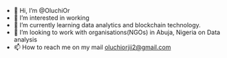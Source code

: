 - 👋 Hi, I’m @OluchiOr
- 👀 I’m interested in working
- 🌱 I’m currently learning data analytics and blockchain technology.
- 💞️ I’m looking to work with organisations(NGOs) in Abuja, Nigeria on Data analysis
- 📫 How to reach me on my mail oluchiorjii2@gmail.com

<!---
OluchiOr/OluchiOr is a ✨ special ✨ repository because its `README.md` (this file) appears on your GitHub profile.
You can click the Preview link to take a look at your changes.
--->
